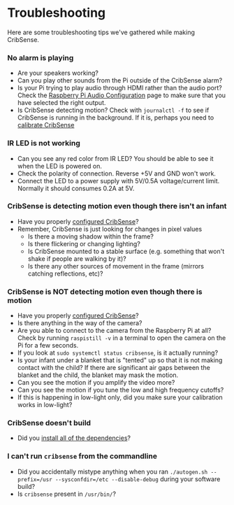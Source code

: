 # Troubleshooting

Here are some troubleshooting tips we've gathered while making CribSense.

### No alarm is playing

-   Are your speakers working?
-   Can you play other sounds from the Pi outside of the CribSense alarm?
-   Is your Pi trying to play audio through HDMI rather than the audio port? Check the [Raspberry Pi Audio Configuration](https://www.raspberrypi.org/documentation/configuration/audio-config.md) page to make sure that you have selected the right output.
-   Is CribSense detecting motion? Check with `journalctl -f` to see if CribSense is running in the background. If it is, perhaps you need to [calibrate CribSense](./config.md)

### IR LED is not working

- Can you see any red color from IR LED? You should be able to see it when the LED is powered on.
- Check the polarity of connection. Reverse +5V and GND won't work.
- Connect the LED to a power supply with 5V/0.5A voltage/current limit. Normally it should consumes 0.2A at 5V.

### CribSense is detecting motion even though there isn't an infant

-   Have you properly [configured CribSense](./config.md)?
-   Remember, CribSense is just looking for changes in pixel values
    -   Is there a moving shadow within the frame?
    -   Is there flickering or changing lighting?
    -   Is CribSense mounted to a stable surface (e.g. something that won't shake if people are walking by it)?
    -   Is there any other sources of movement in the frame (mirrors catching reflections, etc)?

### CribSense is NOT detecting motion even though there is motion

-   Have you properly [configured CribSense](./config.md)?
-   Is there anything in the way of the camera?
-   Are you able to connect to the camera from the Raspberry Pi at all? Check by running `raspistill -v` in a terminal to open the camera on the Pi for a few seconds.
-   If you look at `sudo systemctl status cribsense`, is it actually running?
-   Is your infant under a blanket that is "tented" up so that it is not making contact with the child? If there are significant air gaps between the blanket and the child, the blanket may mask the motion.
-   Can you see the motion if you amplify the video more?
-   Can you see the motion if you tune the low and high frequency cutoffs?
-   If this is happening in low-light only, did you make sure your calibration works in low-light?

### CribSense doesn't build

-   Did you [install all of the dependencies](./sw-setup.md)?

### I can't run `cribsense` from the commandline

-   Did you accidentally mistype anything when you ran `./autogen.sh --prefix=/usr --sysconfdir=/etc --disable-debug` during your software build?
-   Is `cribsense` present in `/usr/bin/`?
